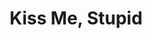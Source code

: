 ---
title: "Kiss Me, Stupid"
year: 1964
rating: 3.5
stars: "★★★½"
rewatched: false
permalink: "kiss-me-stupid"
watched_on: 2020-08-08
---